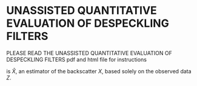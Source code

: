 # UNASSISTED QUANTITATIVE EVALUATION OF DESPECKLING FILTERS



PLEASE READ THE UNASSISTED QUANTITATIVE EVALUATION OF DESPECKLING FILTERS pdf and html file for instructions

is $\widehat X$, an estimator of the backscatter $X$, based solely on the observed data $Z$. 
